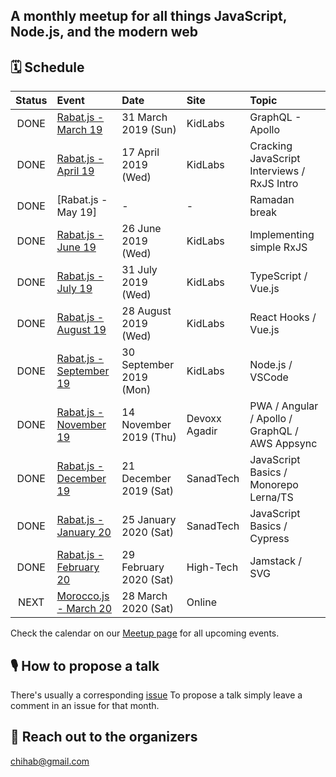 ## A monthly meetup for all things JavaScript, Node.js, and the modern web

## 🗓 Schedule

 Status | Event   | Date                         | Site  | Topic |
:------:|:--------|:-----------------------------|:-------|:--------|
 DONE | [Rabat.js - March 19](https://www.meetup.com/Rabat-js/events/259956772/) | 31 March 2019 (Sun)  | KidLabs | GraphQL - Apollo
 DONE | [Rabat.js - April 19](https://www.meetup.com/Rabat-js/events/260532405/) | 17 April 2019 (Wed)  | KidLabs | Cracking JavaScript Interviews / RxJS Intro
 DONE | [Rabat.js - May 19] | -  |  -  | Ramadan break
 DONE | [Rabat.js - June 19](https://www.meetup.com/Rabat-js/events/262359710/) | 26 June 2019 (Wed)  | KidLabs | Implementing simple RxJS
 DONE | [Rabat.js - July 19](https://www.meetup.com/Rabat-js/events/263118691/) | 31 July 2019 (Wed)  | KidLabs | TypeScript / Vue.js
 DONE | [Rabat.js - August 19](https://www.meetup.com/Rabat-js/events/263701946/) | 28 August 2019 (Wed) | KidLabs | React Hooks / Vue.js
 DONE | [Rabat.js - September 19](https://www.meetup.com/Rabat-js/events/264875735/) | 30 September 2019 (Mon) | KidLabs | Node.js / VSCode
 DONE | [Rabat.js - November 19](https://cfp.devoxx.ma/2019/talk/TMW-8844/Build_a_serverless_real-time_PWA_with_Angular_and_GraphQL) | 14 November 2019 (Thu) | Devoxx Agadir | PWA / Angular / Apollo / GraphQL / AWS Appsync
 DONE | [Rabat.js - December 19](https://www.meetup.com/Rabat-js/events/267017741) | 21 December 2019 (Sat) | SanadTech | JavaScript Basics / Monorepo Lerna/TS
 DONE | [Rabat.js - January 20](https://www.meetup.com/Rabat-js/events/267914069) | 25 January 2020 (Sat) | SanadTech | JavaScript Basics / Cypress
  DONE | [Rabat.js - February 20](https://www.meetup.com/Rabat-js/events/268821021) | 29 February 2020 (Sat) | High-Tech | Jamstack / SVG
  NEXT | [Morocco.js - March 20](https://www.meetup.com/Morocco-js/events/269511287/) | 28 March 2020 (Sat) | Online

 
Check the calendar on our [Meetup page](https://www.meetup.com/Rabat-JS/events/) for all upcoming events.

## 🎙 How to propose a talk

There's usually a corresponding [issue](https://github.com/rabatjs/meetups/issues)
To propose a talk simply leave a comment in an issue for that month.


## 💬 Reach out to the organizers
chihab@gmail.com

